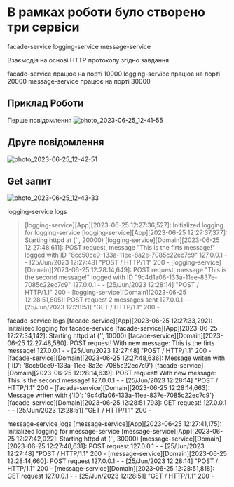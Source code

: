 # В рамкаx роботи було створено три сервіси
facade-service
logging-service
message-service

Взаємодія на основі HTTP протоколу згідно завдання

facade-service працює на порті 10000
logging-service працює на порті 20000 
message-service працює на порті 30000

## Приклад Роботи
Перше повідомлення
![photo_2023-06-25_12-41-55](https://github.com/rushpeal/DSlab/assets/47487412/aaeacf8b-19a4-4dd3-a5ae-4ec0e1ed1f49)

## Друге повідомлення 
![photo_2023-06-25_12-42-51](https://github.com/rushpeal/DSlab/assets/47487412/9d9d7068-e015-47df-a764-5e43316eadc9)

## Get запит
![photo_2023-06-25_12-43-33](https://github.com/rushpeal/DSlab/assets/47487412/47473ef8-f144-470e-87c1-12668d793d5e)

logging-service logs 
>[logging-service][App][2023-06-25 12:27:36,527]: Initialized logging for logging-service
>[logging-service][App][2023-06-25 12:27:37,377]: Starting httpd at ('', 20000)
>[logging-service][Domain][2023-06-25 12:27:48,611]: POST request, message "This is the firts message!" logged with ID "8cc50ce9-133a-11ee-8a2e-7085c22ec7c9"
>127.0.0.1 - - [25/Jun/2023 12:27:48] "POST / HTTP/1.1" 200 -
>[logging-service][Domain][2023-06-25 12:28:14,649]: POST request, message "This is the second message!" logged with ID "9c4d1a06-133a-11ee-837e-7085c22ec7c9"
>127.0.0.1 - - [25/Jun/2023 12:28:14] "POST / HTTP/1.1" 200 -
>[logging-service][Domain][2023-06-25 12:28:51,805]: POST request 2 messages sent
>127.0.0.1 - - [25/Jun/2023 12:28:51] "GET / HTTP/1.1" 200 -

facade-service logs
[facade-service][App][2023-06-25 12:27:33,292]: Initialized logging for facade-service
[facade-service][App][2023-06-25 12:27:34,142]: Starting httpd at ('', 10000)
[facade-service][Domain][2023-06-25 12:27:48,580]: POST request! With new message: This is the firts message!
127.0.0.1 - - [25/Jun/2023 12:27:48] "POST / HTTP/1.1" 200 -
[facade-service][Domain][2023-06-25 12:27:48,636]: Message writen with {'ID': '8cc50ce9-133a-11ee-8a2e-7085c22ec7c9'}
[facade-service][Domain][2023-06-25 12:28:14,639]: POST request! With new message: This is the second message!
127.0.0.1 - - [25/Jun/2023 12:28:14] "POST / HTTP/1.1" 200 -
[facade-service][Domain][2023-06-25 12:28:14,663]: Message writen with {'ID': '9c4d1a06-133a-11ee-837e-7085c22ec7c9'}
[facade-service][Domain][2023-06-25 12:28:51,793]: GET request!
127.0.0.1 - - [25/Jun/2023 12:28:51] "GET / HTTP/1.1" 200 -

message-service logs 
[message-service][App][2023-06-25 12:27:41,175]: Initialized logging for message-service
[message-service][App][2023-06-25 12:27:42,022]: Starting httpd at ('', 30000)
[message-service][Domain][2023-06-25 12:27:48,631]: POST request
127.0.0.1 - - [25/Jun/2023 12:27:48] "POST / HTTP/1.1" 200 -
[message-service][Domain][2023-06-25 12:28:14,660]: POST request
127.0.0.1 - - [25/Jun/2023 12:28:14] "POST / HTTP/1.1" 200 -
[message-service][Domain][2023-06-25 12:28:51,818]: GET request
127.0.0.1 - - [25/Jun/2023 12:28:51] "GET / HTTP/1.1" 200 -
